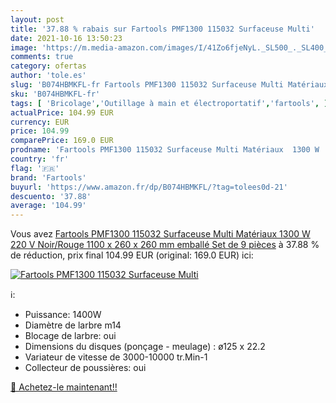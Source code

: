 ```yaml
---
layout: post
title: '37.88 % rabais sur Fartools PMF1300 115032 Surfaceuse Multi'
date: 2021-10-16 13:50:23
image: 'https://m.media-amazon.com/images/I/41Zo6fjeNyL._SL500_._SL400_.jpg'
comments: true
category: ofertas
author: 'tole.es'
slug: 'B074HBMKFL-fr Fartools PMF1300 115032 Surfaceuse Multi Matériaux 1300 W...'
sku: 'B074HBMKFL-fr'
tags: [ 'Bricolage','Outillage à main et électroportatif','fartools', ]
actualPrice: 104.99 EUR
currency: EUR
price: 104.99
comparePrice: 169.0 EUR
prodname: 'Fartools PMF1300 115032 Surfaceuse Multi Matériaux  1300 W  220 V  Noir/Rouge  1100 x 260 x 260 mm  emballé   Set de 9 pièces'
country: 'fr'
flag: '🇫🇷'
brand: 'Fartools'
buyurl: 'https://www.amazon.fr/dp/B074HBMKFL/?tag=tolees0d-21'
descuento: '37.88'
average: '104.99'
---
```


Vous avez [Fartools PMF1300 115032 Surfaceuse Multi Matériaux  1300 W  220 V  Noir/Rouge  1100 x 260 x 260 mm  emballé   Set de 9 pièces](https://www.amazon.fr/dp/B074HBMKFL/?tag=tolees0d-21)  à  37.88 % de réduction, prix final  104.99 EUR (original: 169.0 EUR) ici:

[![Fartools PMF1300 115032 Surfaceuse Multi](https://m.media-amazon.com/images/I/41Zo6fjeNyL._SL500_._SL400_.jpg)](https://www.amazon.fr/dp/B074HBMKFL/?tag=tolees0d-21)

ℹ️:

- Puissance: 1400W
- Diamètre de larbre m14
- Blocage de larbre: oui
- Dimensions du disques (ponçage - meulage) : ø125 x 22.2
- Variateur de vitesse de 3000-10000 tr.Min-1
- Collecteur de poussières: oui

[🛒 Achetez-le maintenant!!](https://www.amazon.fr/dp/B074HBMKFL/?tag=tolees0d-21)
